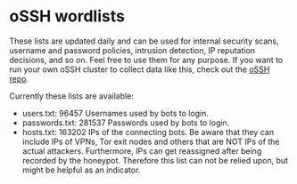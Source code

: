 # oSSH wordlists
These lists are updated daily and can be used for internal security scans, username and password policies, intrusion detection, IP reputation decisions, and so on. Feel free to use them for any purpose. If you want to run your own oSSH cluster to collect data like this, check out the [oSSH repo](https://github.com/toxyl/ossh).  

Currently these lists are available:  
- users.txt: 96457                                                                                                                                                                                                                                                                                                                                                                                                                                                                                                                           Usernames used by bots to login. 
- passwords.txt: 281537                                                                                                                                                                                                                                                                                                                                                                                                                                                                                                                           Passwords used by bots to login. 
- hosts.txt: 163202                                                                                                                                                                                                                                                                                                                                                                                                                                                                                                                           IPs of the connecting bots. Be aware that they can include IPs of VPNs, Tor exit nodes and others that are NOT IPs of the actual attackers. Furthermore, IPs can get reassigned after being recorded by the honeypot. Therefore this list can not be relied upon, but might be helpful as an indicator.
